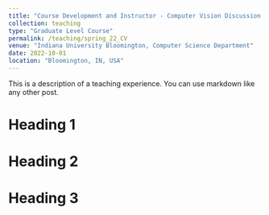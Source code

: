 ```yaml
---
title: "Course Development and Instructor - Computer Vision Discussion Section"
collection: teaching
type: "Graduate Level Course"
permalink: /teaching/spring_22_CV
venue: "Indiana University Bloomington, Computer Science Department"
date: 2022-10-01
location: "Bloomington, IN, USA"
---
```


This is a description of a teaching experience. You can use markdown like any other post.

Heading 1
======

Heading 2
======

Heading 3
======
